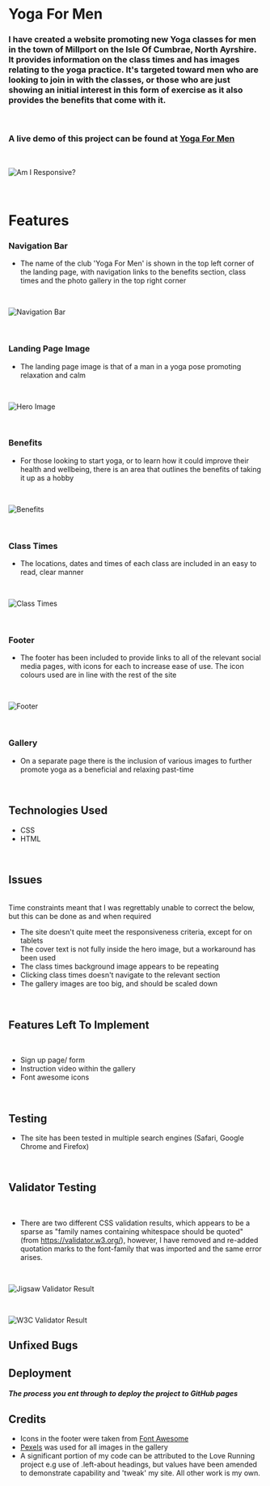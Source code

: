 # Yoga For Men

### I have created a website promoting new Yoga classes for men in the town of Millport on the Isle Of Cumbrae, North Ayrshire. It provides information on the class times and has images relating to the yoga practice. It's targeted toward men who are looking to join in with the classes, or those who are just showing an initial interest in this form of exercise as it also provides the benefits that come with it.

<br>

### A live demo of this project can be found at [Yoga For Men](https://alanpaterson82.github.io/project1/)

<br>

![Am I Responsive?](/assets/images/Am%20I%20Responsive%20Result.jpg)

<br>

# Features

### Navigation Bar
- The name of the club 'Yoga For Men' is shown in the top left corner of the landing page, with navigation links to the benefits section, class times and the photo gallery in the top right corner

<br>

![Navigation Bar](/assets/images/navigation-bar.jpg)

<br>

### Landing Page Image

- The landing page image is that of a man in a yoga pose promoting relaxation and calm

<br>

![Hero Image](/assets/images/hero-image.jpeg)

<br>

### Benefits

- For those looking to start yoga, or to learn how it could improve their health and wellbeing, there is an area that outlines the benefits of taking it up as a hobby

<br>

![Benefits](/assets/images/benefits.jpg)

<br>

### Class Times

- The locations, dates and times of each class are included in an easy to read, clear manner

<br>

![Class Times](/assets/images/class-times.jpg)

<br>

### Footer

- The footer has been included to provide links to all of the relevant social media pages, with icons for each to increase ease of use. The icon colours used are in line with the rest of the site

<br>

![Footer](/assets/images/footer-social-media-links.jpg)

<br>

### Gallery

- On a separate page there is the inclusion of various images to further promote yoga as a beneficial and relaxing past-time

<br>

## Technologies Used

- CSS
- HTML

<br>

## Issues


<br>
Time constraints meant that I was regrettably  unable to correct the below, but this can be done as and when required

<br>

- The site doesn't quite meet the responsiveness criteria, except for on tablets
- The cover text is not fully inside the hero image, but a workaround has been used
- The class times background image appears to be repeating 
- Clicking class times doesn't navigate to the relevant section
- The gallery images are too big, and should be scaled down

<br>

## Features Left To Implement

<br>

- Sign up page/ form
- Instruction video within the gallery
- Font awesome icons

<br>

## Testing

- The site has been tested in multiple search engines (Safari, Google Chrome and Firefox)

<br>

## Validator Testing

<br>

- There are two different CSS validation results, which appears to be a sparse as "family names containing whitespace should be quoted" (from https://validator.w3.org/), however, I have removed and re-added quotation marks to the font-family that was imported and the same error arises.

<br>

![Jigsaw Validator Result](/assets/images/CSS%20Jigsaw%20Validator%20Result.jpg)

<br>

![W3C Validator Result](/assets/images/CSS%20Validator%20Result%201.jpg)



## Unfixed Bugs

## Deployment
##### The process you ent through to deploy the project to GitHub pages

## Credits

- Icons in the footer were taken from [Font Awesome](https://fontawesome.com/)
- [Pexels](pexels.com) was used for all images in the gallery
- A significant portion of my code can be attributed to the Love Running project e.g use of .left-about headings, but values have been amended to demonstrate capability and 'tweak' my site. All other work is my own.


